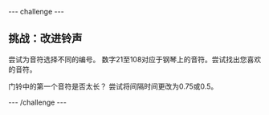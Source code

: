 --- challenge ---

## 挑战：改进铃声

尝试为音符选择不同的编号。 数字21至108对应于钢琴上的音符。尝试找出您喜欢的音符。

门铃中的第一个音符是否太长？ 尝试将间隔时间更改为0.75或0.5。

--- /challenge ---